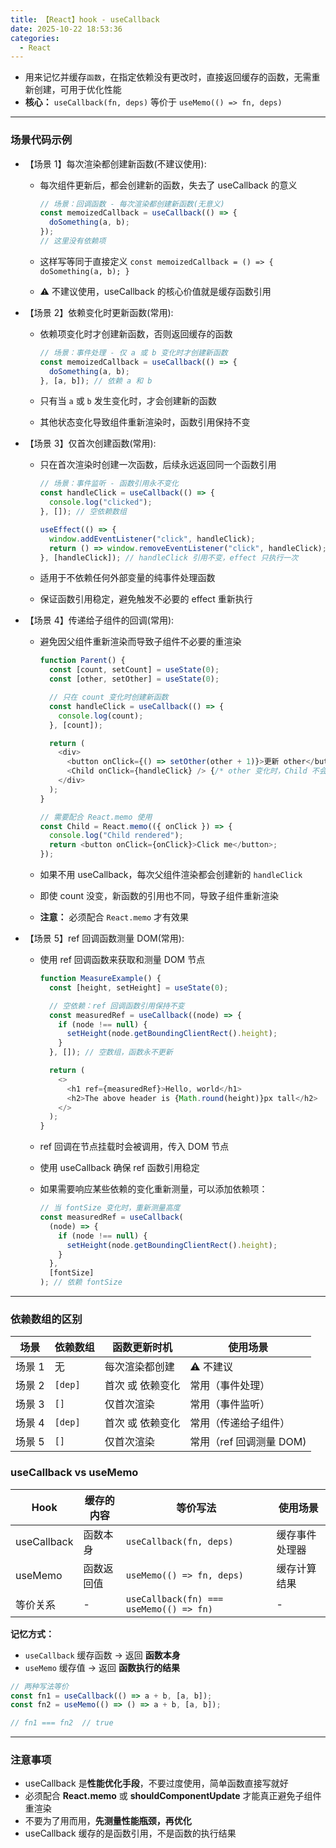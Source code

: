```yaml
---
title: 【React】hook - useCallback
date: 2025-10-22 18:53:36
categories:
  - React
---
```


- 用来记忆并缓存`函数`，在指定依赖没有更改时，直接返回缓存的函数，无需重新创建，可用于优化性能
- **核心：** `useCallback(fn, deps)` 等价于 `useMemo(() => fn, deps)`

<!--more-->

---

### 场景代码示例

- 【场景 1】每次渲染都创建新函数(不建议使用):

  - 每次组件更新后，都会创建新的函数，失去了 useCallback 的意义

    ```ts
    // 场景：回调函数 - 每次渲染都创建新函数(无意义)
    const memoizedCallback = useCallback(() => {
      doSomething(a, b);
    });
    // 这里没有依赖项
    ```

  - 这样写等同于直接定义 `const memoizedCallback = () => { doSomething(a, b); }`
  - ⚠️ 不建议使用，useCallback 的核心价值就是缓存函数引用

- 【场景 2】依赖变化时更新函数(常用):

  - 依赖项变化时才创建新函数，否则返回缓存的函数

    ```ts
    // 场景：事件处理 - 仅 a 或 b 变化时才创建新函数
    const memoizedCallback = useCallback(() => {
      doSomething(a, b);
    }, [a, b]); // 依赖 a 和 b
    ```

  - 只有当 `a` 或 `b` 发生变化时，才会创建新的函数
  - 其他状态变化导致组件重新渲染时，函数引用保持不变

- 【场景 3】仅首次创建函数(常用):

  - 只在首次渲染时创建一次函数，后续永远返回同一个函数引用

    ```ts
    // 场景：事件监听 - 函数引用永不变化
    const handleClick = useCallback(() => {
      console.log("clicked");
    }, []); // 空依赖数组

    useEffect(() => {
      window.addEventListener("click", handleClick);
      return () => window.removeEventListener("click", handleClick);
    }, [handleClick]); // handleClick 引用不变，effect 只执行一次
    ```

  - 适用于不依赖任何外部变量的纯事件处理函数
  - 保证函数引用稳定，避免触发不必要的 effect 重新执行

- 【场景 4】传递给子组件的回调(常用):

  - 避免因父组件重新渲染而导致子组件不必要的重渲染

    ```ts
    function Parent() {
      const [count, setCount] = useState(0);
      const [other, setOther] = useState(0);

      // 只在 count 变化时创建新函数
      const handleClick = useCallback(() => {
        console.log(count);
      }, [count]);

      return (
        <div>
          <button onClick={() => setOther(other + 1)}>更新 other</button>
          <Child onClick={handleClick} /> {/* other 变化时，Child 不会重渲染 */}
        </div>
      );
    }

    // 需要配合 React.memo 使用
    const Child = React.memo(({ onClick }) => {
      console.log("Child rendered");
      return <button onClick={onClick}>Click me</button>;
    });
    ```

  - 如果不用 useCallback，每次父组件渲染都会创建新的 `handleClick`
  - 即使 count 没变，新函数的引用也不同，导致子组件重新渲染
  - **注意：** 必须配合 `React.memo` 才有效果

- 【场景 5】ref 回调函数测量 DOM(常用):

  - 使用 ref 回调函数来获取和测量 DOM 节点

    ```ts
    function MeasureExample() {
      const [height, setHeight] = useState(0);

      // 空依赖：ref 回调函数引用保持不变
      const measuredRef = useCallback((node) => {
        if (node !== null) {
          setHeight(node.getBoundingClientRect().height);
        }
      }, []); // 空数组，函数永不更新

      return (
        <>
          <h1 ref={measuredRef}>Hello, world</h1>
          <h2>The above header is {Math.round(height)}px tall</h2>
        </>
      );
    }
    ```

  - ref 回调在节点挂载时会被调用，传入 DOM 节点
  - 使用 useCallback 确保 ref 函数引用稳定
  - 如果需要响应某些依赖的变化重新测量，可以添加依赖项：

    ```ts
    // 当 fontSize 变化时，重新测量高度
    const measuredRef = useCallback(
      (node) => {
        if (node !== null) {
          setHeight(node.getBoundingClientRect().height);
        }
      },
      [fontSize]
    ); // 依赖 fontSize
    ```

---

### 依赖数组的区别

| 场景   | 依赖数组 | 函数更新时机     | 使用场景                |
| ------ | -------- | ---------------- | ----------------------- |
| 场景 1 | 无       | 每次渲染都创建   | ⚠️ 不建议               |
| 场景 2 | `[dep]`  | 首次 或 依赖变化 | 常用（事件处理）        |
| 场景 3 | `[]`     | 仅首次渲染       | 常用（事件监听）        |
| 场景 4 | `[dep]`  | 首次 或 依赖变化 | 常用（传递给子组件）    |
| 场景 5 | `[]`     | 仅首次渲染       | 常用（ref 回调测量 DOM) |

### useCallback vs useMemo

| Hook        | 缓存的内容 | 等价写法                                | 使用场景       |
| ----------- | ---------- | --------------------------------------- | -------------- |
| useCallback | 函数本身   | `useCallback(fn, deps)`                 | 缓存事件处理器 |
| useMemo     | 函数返回值 | `useMemo(() => fn, deps)`               | 缓存计算结果   |
| 等价关系    | -          | `useCallback(fn) === useMemo(() => fn)` | -              |

**记忆方式：**

- `useCallback` 缓存函数 → 返回 **函数本身**
- `useMemo` 缓存值 → 返回 **函数执行的结果**

```ts
// 两种写法等价
const fn1 = useCallback(() => a + b, [a, b]);
const fn2 = useMemo(() => () => a + b, [a, b]);

// fn1 === fn2  // true
```

---

### 注意事项

- useCallback 是**性能优化手段**，不要过度使用，简单函数直接写就好
- 必须配合 **React.memo** 或 **shouldComponentUpdate** 才能真正避免子组件重渲染
- 不要为了用而用，**先测量性能瓶颈，再优化**
- useCallback 缓存的是函数引用，不是函数的执行结果
